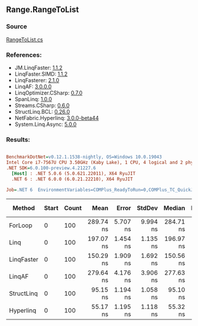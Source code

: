 ﻿## Range.RangeToList

### Source
[RangeToList.cs](../LinqBenchmarks/Range/RangeToList.cs)

### References:
- JM.LinqFaster: [1.1.2](https://www.nuget.org/packages/JM.LinqFaster/1.1.2)
- LinqFaster.SIMD: [1.1.2](https://www.nuget.org/packages/LinqFaster.SIMD/1.0.3)
- LinqFasterer: [2.1.0](https://www.nuget.org/packages/LinqFasterer/2.1.0)
- LinqAF: [3.0.0.0](https://www.nuget.org/packages/LinqAF/3.0.0.0)
- LinqOptimizer.CSharp: [0.7.0](https://www.nuget.org/packages/LinqOptimizer.CSharp/0.7.0)
- SpanLinq: [1.0.0](https://www.nuget.org/packages/SpanLinq/1.0.0)
- Streams.CSharp: [0.6.0](https://www.nuget.org/packages/Streams.CSharp/0.6.0)
- StructLinq.BCL: [0.26.0](https://www.nuget.org/packages/StructLinq/0.26.0)
- NetFabric.Hyperlinq: [3.0.0-beta44](https://www.nuget.org/packages/NetFabric.Hyperlinq/3.0.0-beta44)
- System.Linq.Async: [5.0.0](https://www.nuget.org/packages/System.Linq.Async/5.0.0)

### Results:
``` ini

BenchmarkDotNet=v0.12.1.1538-nightly, OS=Windows 10.0.19043
Intel Core i7-7567U CPU 3.50GHz (Kaby Lake), 1 CPU, 4 logical and 2 physical cores
.NET SDK=6.0.100-preview.4.21227.6
  [Host] : .NET 5.0.6 (5.0.621.22011), X64 RyuJIT
  .NET 6 : .NET 6.0.0 (6.0.21.22210), X64 RyuJIT

Job=.NET 6  EnvironmentVariables=COMPlus_ReadyToRun=0,COMPlus_TC_QuickJitForLoops=1,COMPlus_TieredPGO=1  Runtime=.NET 6.0  

```
|     Method | Start | Count |      Mean |    Error |   StdDev |    Median | Ratio | RatioSD |  Gen 0 | Gen 1 | Gen 2 | Allocated |
|----------- |------ |------ |----------:|---------:|---------:|----------:|------:|--------:|-------:|------:|------:|----------:|
|    ForLoop |     0 |   100 | 289.74 ns | 5.707 ns | 9.994 ns | 284.71 ns |  1.00 |    0.00 | 0.5660 |     - |     - |   1,184 B |
|       Linq |     0 |   100 | 197.07 ns | 1.454 ns | 1.135 ns | 196.97 ns |  0.65 |    0.02 | 0.2370 |     - |     - |     496 B |
| LinqFaster |     0 |   100 | 150.29 ns | 1.909 ns | 1.692 ns | 150.56 ns |  0.50 |    0.02 | 0.4206 |     - |     - |     880 B |
|     LinqAF |     0 |   100 | 279.64 ns | 4.176 ns | 3.906 ns | 277.63 ns |  0.94 |    0.04 | 0.2179 |     - |     - |     456 B |
| StructLinq |     0 |   100 |  95.15 ns | 1.194 ns | 1.058 ns |  95.10 ns |  0.32 |    0.01 | 0.2180 |     - |     - |     456 B |
|  Hyperlinq |     0 |   100 |  55.17 ns | 1.195 ns | 1.118 ns |  55.32 ns |  0.19 |    0.01 | 0.2180 |     - |     - |     456 B |
